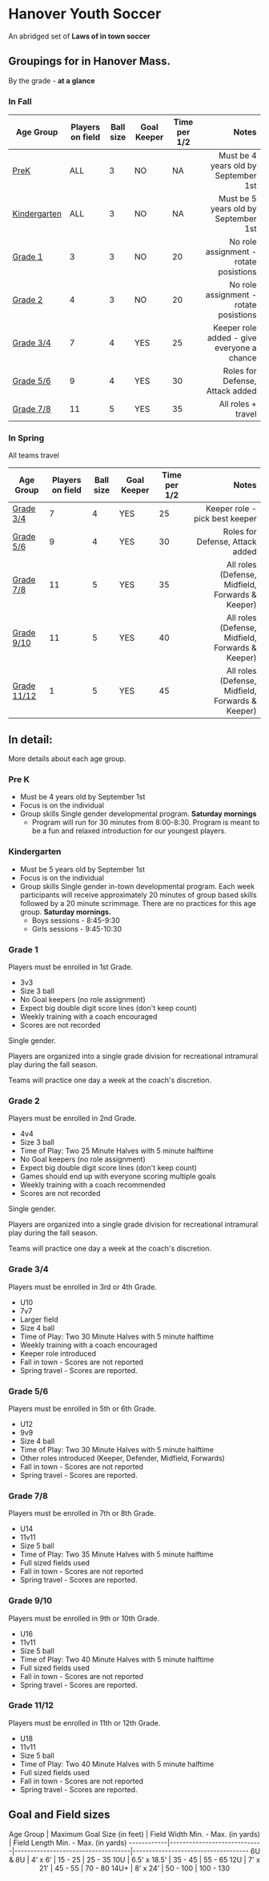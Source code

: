 # Hanover Youth Soccer

An abridged set of **Laws of in town soccer**

## Groupings for in Hanover Mass.

By the grade - **at a glance**

### In Fall
Age Group                      | Players on field | Ball size      |Goal Keeper   | Time per 1/2 | Notes
 ----------------------------- | ---------------- | -------------- | ------------ | ------------ | --------:
[PreK](#PreK)                  | ALL              | 3              | NO           | NA           | Must be 4 years old by September 1st
[Kindergarten](#Kindergarten)  | ALL              | 3              | NO           | NA           | Must be 5 years old by September 1st
[Grade 1](#Grade1)             | 3                | 3              | NO           | 20           | No role assignment - rotate posistions
[Grade 2](#Grade2)             | 4                | 3              | NO           | 20           | No role assignment - rotate posistions
[Grade 3/4](#Grade34)          | 7                | 4              | YES          | 25           | Keeper role added - give everyone a chance
[Grade 5/6](#Grade56)          | 9                | 4              | YES          | 30           | Roles for Defense, Attack added
[Grade 7/8](#Grade78)          | 11               | 5              | YES          | 35           | All roles + travel


### In Spring

All teams travel

Age Group                      | Players on field | Ball size      |Goal Keeper   | Time per 1/2 | Notes
 ----------------------------- | ---------------- | -------------- | ------------ | ------------ | --------:
[Grade 3/4](#Grade34)          | 7                | 4              | YES          | 25           | Keeper role - pick best keeper
[Grade 5/6](#Grade56)          | 9                | 4              | YES          | 30           | Roles for Defense, Attack added
[Grade 7/8](#Grade78)          | 11               | 5              | YES          | 35           | All roles (Defense, Midfield, Forwards & Keeper)
[Grade 9/10](#Grade910)        | 11               | 5              | YES          | 40           | All roles (Defense, Midfield, Forwards & Keeper)
[Grade 11/12](#Grade1112)      | 1                | 5              | YES          | 45           | All roles (Defense, Midfield, Forwards & Keeper)


## In detail:

More details about each age group.

### **Pre K** <a name="PreK"></a>
 - Must be 4 years old by September 1st
 - Focus is on the individual
 - Group skills
  Single gender developmental program.
  **Saturday mornings**
	  -  Program will run for 30 minutes from 8:00-8:30.
  Program is meant to be a fun and relaxed introduction for our youngest players.

### **Kindergarten** <a name="Kindergarten"></a>
 - Must be 5 years old by September 1st
 - Focus is on the individual
 - Group skills
  Single gender in-town developmental program.
 Each week participants will receive approximately 20 minutes of group based skills followed by a 20 minute scrimmage.
  There are no practices for this age group.
  **Saturday mornings.**
   - Boys sessions - 8:45-9:30
   - Girls sessions - 9:45-10:30

### **Grade 1** <a name="Grade1"></a>
Players must be enrolled in 1st Grade.
 - 3v3
 - Size 3 ball
 - No Goal keepers (no role assignment)
 - Expect big double digit score lines (don't keep count)
 - Weekly training with a coach encouraged
 - Scores are not recorded

 Single gender.

 Players are organized into a single grade division for recreational intramural play during the fall season.

 Teams will practice one day a week at the coach's discretion.

###  **Grade 2** <a name="Grade2"></a>
 Players must be enrolled in 2nd Grade.
 - 4v4
 - Size 3 ball
 - Time of Play: Two 25 Minute Halves with 5 minute halftime
 - No Goal keepers (no role assignment)
 - Expect big double digit score lines (don't keep count)
 - Games should end up with everyone scoring multiple goals
 - Weekly training with a coach recommended
 - Scores are not recorded

 Single gender.

 Players are organized into a single grade division for recreational intramural play during the fall season.

 Teams will practice one day a week at the coach's discretion.

### **Grade 3/4** <a name="Grade34"></a>
 Players must be enrolled in 3rd or 4th Grade.
 - U10
 - 7v7
 - Larger field
 - Size 4 ball
 - Time of Play: Two 30 Minute Halves with 5 minute halftime
 - Weekly training with a coach encouraged
 - Keeper role introduced
 - Fall in town - Scores are not reported
 - Spring travel - Scores are reported.

### **Grade 5/6** <a name="Grade56"></a>
Players must be enrolled in 5th or 6th Grade.
 - U12
 - 9v9
 - Size 4 ball
 - Time of Play: Two 30 Minute Halves with 5 minute halftime
 - Other roles introduced (Keeper, Defender, Midfield, Forwards)
 - Fall in town - Scores are not reported
 - Spring travel - Scores are reported.

### **Grade 7/8** <a name="Grade78"></a>
Players must be enrolled in 7th or 8th Grade.
 - U14
 - 11v11
 - Size 5 ball
 - Time of Play: Two 35 Minute Halves with 5 minute halftime
 - Full sized fields used
 - Fall in town - Scores are not reported
 - Spring travel - Scores are reported.
### **Grade 9/10** <a name="Grade910"></a>
Players must be enrolled in 9th or 10th Grade.
 - U16
 - 11v11
 - Size 5 ball
 - Time of Play: Two 40 Minute Halves with 5 minute halftime
 - Full sized fields used
 - Fall in town - Scores are not reported
 - Spring travel - Scores are reported.
### **Grade 11/12** <a name="Grade1112"></a>
Players must be enrolled in 11th or 12th Grade.
 - U18
 - 11v11
 - Size 5 ball
 - Time of Play: Two 40 Minute Halves with 5 minute halftime
 - Full sized fields used
 - Fall in town - Scores are not reported
 - Spring travel - Scores are reported.
 
##  Goal and Field sizes
<center>
Age Group	| Maximum Goal Size (in feet) |	Field Width Min. - Max. (in yards) | Field Length Min. - Max. (in yards)
------------|-----------------------------|------------------------------------|------------------------------------
6U & 8U	    | 4’ x 6’	                  | 15 - 25	                           |  25 - 35
10U	        | 6.5' x 18.5'	              | 35 - 45                            |  55 - 65
12U	        | 7' x 21'	                  | 45 - 55	                           |  70 - 80
14U+	    | 8’ x 24’	                  | 50 - 100	                       | 100 - 130
</center>
